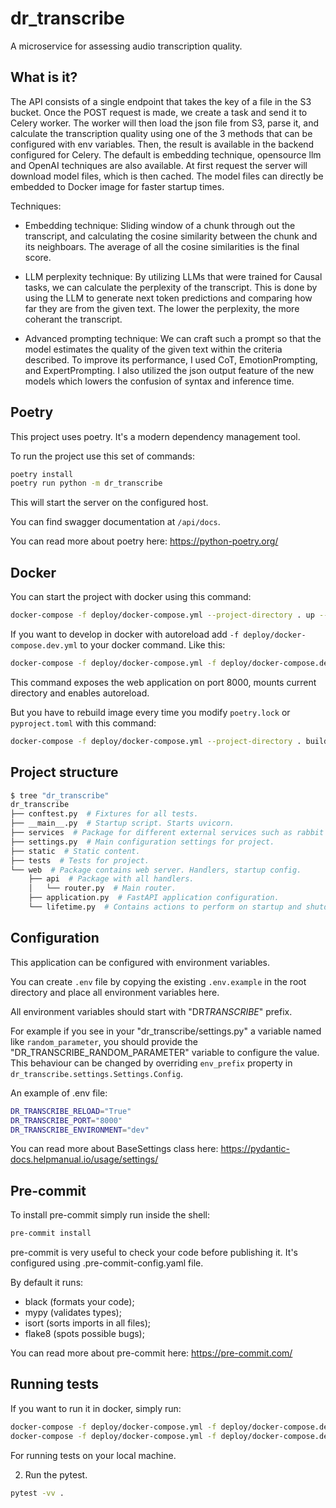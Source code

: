 # dr_transcribe

A microservice for assessing audio transcription quality.

## What is it?

The API consists of a single endpoint that takes the key of a file in the S3 bucket. Once the POST request is made, we create a task and send it to Celery worker. The worker will then load the json file from S3, parse it, and calculate the transcription quality using one of the 3 methods that can be configured with env variables. Then, the result is available in the backend configured for Celery. The default is embedding technique, opensource llm and OpenAI techniques are also available. At first request the server will download model files, which is then cached. The model files can directly be embedded to Docker image for faster startup times.

Techniques:

-   Embedding technique: Sliding window of a chunk through out the transcript, and calculating the cosine similarity between the chunk and its neighboars. The average of all the cosine similarities is the final score.

-   LLM perplexity technique: By utilizing LLMs that were trained for Causal tasks, we can calculate the perplexity of the transcript. This is done by using the LLM to generate next token predictions and comparing how far they are from the given text. The lower the perplexity, the more coherant the transcript.

-   Advanced prompting technique: We can craft such a prompt so that the model estimates the quality of the given text within the criteria described. To improve its performance, I used CoT, EmotionPrompting, and ExpertPrompting. I also utilized the json output feature of the new models which lowers the confusion of syntax and inference time.

## Poetry

This project uses poetry. It's a modern dependency management
tool.

To run the project use this set of commands:

```bash
poetry install
poetry run python -m dr_transcribe
```

This will start the server on the configured host.

You can find swagger documentation at `/api/docs`.

You can read more about poetry here: https://python-poetry.org/

## Docker

You can start the project with docker using this command:

```bash
docker-compose -f deploy/docker-compose.yml --project-directory . up --build
```

If you want to develop in docker with autoreload add `-f deploy/docker-compose.dev.yml` to your docker command.
Like this:

```bash
docker-compose -f deploy/docker-compose.yml -f deploy/docker-compose.dev.yml --project-directory . up --build
```

This command exposes the web application on port 8000, mounts current directory and enables autoreload.

But you have to rebuild image every time you modify `poetry.lock` or `pyproject.toml` with this command:

```bash
docker-compose -f deploy/docker-compose.yml --project-directory . build
```

## Project structure

```bash
$ tree "dr_transcribe"
dr_transcribe
├── conftest.py  # Fixtures for all tests.
├── __main__.py  # Startup script. Starts uvicorn.
├── services  # Package for different external services such as rabbit or redis etc.
├── settings.py  # Main configuration settings for project.
├── static  # Static content.
├── tests  # Tests for project.
└── web  # Package contains web server. Handlers, startup config.
    ├── api  # Package with all handlers.
    │   └── router.py  # Main router.
    ├── application.py  # FastAPI application configuration.
    └── lifetime.py  # Contains actions to perform on startup and shutdown.
```

## Configuration

This application can be configured with environment variables.

You can create `.env` file by copying the existing `.env.example` in the root directory and place all
environment variables here.

All environment variables should start with "DR*TRANSCRIBE*" prefix.

For example if you see in your "dr_transcribe/settings.py" a variable named like
`random_parameter`, you should provide the "DR_TRANSCRIBE_RANDOM_PARAMETER"
variable to configure the value. This behaviour can be changed by overriding `env_prefix` property
in `dr_transcribe.settings.Settings.Config`.

An example of .env file:

```bash
DR_TRANSCRIBE_RELOAD="True"
DR_TRANSCRIBE_PORT="8000"
DR_TRANSCRIBE_ENVIRONMENT="dev"
```

You can read more about BaseSettings class here: https://pydantic-docs.helpmanual.io/usage/settings/

## Pre-commit

To install pre-commit simply run inside the shell:

```bash
pre-commit install
```

pre-commit is very useful to check your code before publishing it.
It's configured using .pre-commit-config.yaml file.

By default it runs:

-   black (formats your code);
-   mypy (validates types);
-   isort (sorts imports in all files);
-   flake8 (spots possible bugs);

You can read more about pre-commit here: https://pre-commit.com/

## Running tests

If you want to run it in docker, simply run:

```bash
docker-compose -f deploy/docker-compose.yml -f deploy/docker-compose.dev.yml --project-directory . run --build --rm api pytest -vv .
docker-compose -f deploy/docker-compose.yml -f deploy/docker-compose.dev.yml --project-directory . down
```

For running tests on your local machine.

2. Run the pytest.

```bash
pytest -vv .
```

